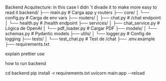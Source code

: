 Backend Acquitecture: in this case I didn 't divade it to make more easy to read it
backend/
├── main.py # Carga app y routers
├── core/
│ └── config.py # Carga de env vars
├── routers/
│ ├── chat.py # /chat endpoint
│ └── health.py # /health endpoint
├── services/
│ ├── chat_service.py # Lógica de OpenAI
│ └── pdf_loader.py # Cargar PDF
├── models/
│ └── schemas.py # Pydantic models
├── utils/
│ └── logger.py # Config de logging
├── tests/
│ └── test_chat.py # Test de /chat
├── .env.example
├── requirements.txt

explain prettier use

how to run backend

cd backend
pip install -r requirements.txt
uvicorn main:app --reload
